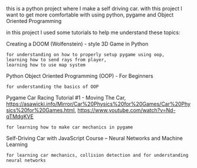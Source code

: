 this is a python project where I make a self driving car.
with this project I want to get more comfortable with using python, pygame and Object Oriented Programming


in this project I used some tutorials to help me understand these topics:

Creating a DOOM (Wolfenstein) - style 3D Game in Python

    for understanding on how to properly setup pygame using oop,
    learning how to send rays from player,
    learning how to use map system

Python Object Oriented Programming (OOP) - For Beginners

    for understanding the basics of OOP

Pygame Car Racing Tutorial #1 - Moving The Car,
https://asawicki.info/Mirror/Car%20Physics%20for%20Games/Car%20Physics%20for%20Games.html,
https://www.youtube.com/watch?v=Nd-qTMdgKVE

    for learning how to make car mechanics in pygame

Self-Driving Car with JavaScript Course – Neural Networks and Machine Learning

    for learning car mechanics, collision detection and for understanding neural networks



